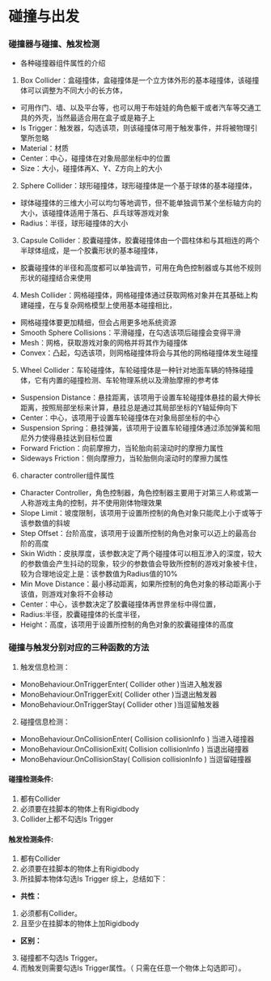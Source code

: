 # 碰撞与出发
### 碰撞器与碰撞、触发检测
* 各种碰撞器组件属性的介绍
1. Box Collider：盒碰撞体，盒碰撞体是一个立方体外形的基本碰撞体，该碰撞体可以调整为不同大小的长方体，
* 可用作门、墙、以及平台等，也可以用于布娃娃的角色躯干或者汽车等交通工具的外壳，当然最适合用在盒子或是箱子上
* Is Trigger：触发器，勾选该项，则该碰撞体可用于触发事件，并将被物理引擎所忽略
* Material：材质
* Center：中心，碰撞体在对象局部坐标中的位置
* Size：大小，碰撞体再X、Y、Z方向上的大小
2. Sphere Collider：球形碰撞体，球形碰撞体是一个基于球体的基本碰撞体，
* 球体碰撞体的三维大小可以均匀等地调节，但不能单独调节某个坐标轴方向的大小，该碰撞体适用于落石、乒乓球等游戏对象
* Radius：半径，球形碰撞体的大小
3. Capsule Collider：胶囊碰撞体，胶囊碰撞体由一个圆柱体和与其相连的两个半球体组成，是一个胶囊形状的基本碰撞体，
* 胶囊碰撞体的半径和高度都可以单独调节，可用在角色控制器或与其他不规则形状的碰撞结合来使用
4. Mesh Collider：网格碰撞体，网格碰撞体通过获取网格对象并在其基础上构建碰撞，在与复杂网格模型上使用基本碰撞相比，
* 网格碰撞体要更加精细，但会占用更多地系统资源
* Smooth Sphere Collisions：平滑碰撞，在勾选该项后碰撞会变得平滑
* Mesh：网格，获取游戏对象的网格并将其作为碰撞体
* Convex：凸起，勾选该项，则网格碰撞体将会与其他的网格碰撞体发生碰撞
5. Wheel Collider：车轮碰撞体，车轮碰撞体是一种针对地面车辆的特殊碰撞体，它有内置的碰撞检测、车轮物理系统以及滑胎摩擦的参考体
* Suspension Distance：悬挂距离，该项用于设置车轮碰撞体悬挂的最大伸长距离，按照局部坐标来计算，悬挂总是通过其局部坐标的Y轴延伸向下
* Center：中心，该项用于设置车轮碰撞体在对象局部坐标的中心
* Suspension Spring：悬挂弹簧，该项用于设置车轮碰撞体通过添加弹簧和阻尼外力使得悬挂达到目标位置
* Forward Friction：向前摩擦力，当轮胎向前滚动时的摩擦力属性
* Sideways Friction：侧向摩擦力，当轮胎侧向滚动时的摩擦力属性
6. character controller组件属性
* Character Controller，角色控制器，角色控制器主要用于对第三人称或第一人称游戏主角的控制，并不使用刚体物理效果
* Slope Limit：坡度限制，该项用于设置所控制的角色对象只能爬上小于或等于该参数值的斜坡
* Step Offset：台阶高度，该项用于设置所控制的角色对象可以迈上的最高台阶的高度
* Skin Width：皮肤厚度，该参数决定了两个碰撞体可以相互渗入的深度，较大的参数值会产生抖动的现象，较少的参数值会导致所控制的游戏对象被卡住，较为合理地设定上是：该参数值为Radius值的10%
* Min Move Distance：最小移动距离，如果所控制的角色对象的移动距离小于该值，则游戏对象将不会移动
* Center：中心，该参数决定了胶囊碰撞体再世界坐标中得位置，
* Radius:半径，胶囊碰撞体的长度半径，
* Height：高度，该项用于设置所控制的角色对象的胶囊碰撞体的高度


### 碰撞与触发分别对应的三种函数的方法
1. 触发信息检测：

* MonoBehaviour.OnTriggerEnter( Collider other )当进入触发器
* MonoBehaviour.OnTriggerExit( Collider other )当退出触发器
* MonoBehaviour.OnTriggerStay( Collider other )当逗留触发器
2. 碰撞信息检测：

* MonoBehaviour.OnCollisionEnter( Collision collisionInfo ) 当进入碰撞器
* MonoBehaviour.OnCollisionExit( Collision collisionInfo ) 当退出碰撞器
* MonoBehaviour.OnCollisionStay( Collision collisionInfo )  当逗留碰撞器
#### 碰撞检测条件:

1. 都有Collider
2. 必须要在挂脚本的物体上有Rigidbody
3. Collider上都不勾选Is Trigger
#### 触发检测条件:

1. 都有Collider
2. 必须要在挂脚本的物体上有Rigidbody
3. 所挂脚本物体勾选Is Trigger
综上，总结如下：
* **共性：**
1. 必须都有Collider。
2. 且至少在挂脚本的物体上加Rigidbody
* **区别：**
3. 碰撞都不勾选Is Trigger。
4. 而触发则需要勾选Is Trigger属性。（ 只需在任意一个物体上勾选即可）。
